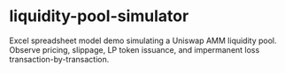 # liquidity-pool-simulator
 Excel spreadsheet model demo simulating a Uniswap AMM liquidity pool. Observe pricing, slippage, LP token issuance, and impermanent loss transaction-by-transaction.
